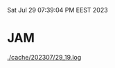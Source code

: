Sat Jul 29 07:39:04 PM EEST 2023
# JAM
<a href='./cache/202307/29_19.log'>./cache/202307/29_19.log</a>
